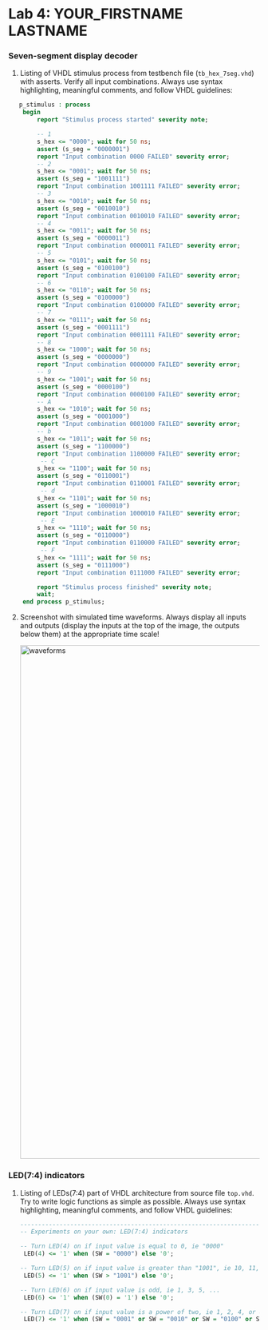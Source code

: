 # Lab 4: YOUR_FIRSTNAME LASTNAME

### Seven-segment display decoder

1. Listing of VHDL stimulus process from testbench file (`tb_hex_7seg.vhd`) with asserts. Verify all input combinations. Always use syntax highlighting, meaningful comments, and follow VHDL guidelines:

```vhdl
   p_stimulus : process
    begin
        report "Stimulus process started" severity note;

        -- 1
        s_hex <= "0000"; wait for 50 ns;
        assert (s_seg = "0000001")
        report "Input combination 0000 FAILED" severity error;
        -- 2
        s_hex <= "0001"; wait for 50 ns;
        assert (s_seg = "1001111")
        report "Input combination 1001111 FAILED" severity error;
        -- 3
        s_hex <= "0010"; wait for 50 ns;
        assert (s_seg = "0010010")
        report "Input combination 0010010 FAILED" severity error;
        -- 4        
        s_hex <= "0011"; wait for 50 ns;
        assert (s_seg = "0000011")
        report "Input combination 0000011 FAILED" severity error;
        -- 5
        s_hex <= "0101"; wait for 50 ns;
        assert (s_seg = "0100100")
        report "Input combination 0100100 FAILED" severity error;
        -- 6       
        s_hex <= "0110"; wait for 50 ns;
        assert (s_seg = "0100000")
        report "Input combination 0100000 FAILED" severity error;
        -- 7        
        s_hex <= "0111"; wait for 50 ns;
        assert (s_seg = "0001111")
        report "Input combination 0001111 FAILED" severity error;      
        -- 8        
        s_hex <= "1000"; wait for 50 ns;
        assert (s_seg = "0000000")
        report "Input combination 0000000 FAILED" severity error;    
        -- 9
        s_hex <= "1001"; wait for 50 ns;
        assert (s_seg = "0000100")
        report "Input combination 0000100 FAILED" severity error;  
        -- A 
        s_hex <= "1010"; wait for 50 ns;
        assert (s_seg = "0001000")
        report "Input combination 0001000 FAILED" severity error;  
        -- b 
        s_hex <= "1011"; wait for 50 ns;
        assert (s_seg = "1100000")
        report "Input combination 1100000 FAILED" severity error;       
         -- C 
        s_hex <= "1100"; wait for 50 ns;
        assert (s_seg = "0110001")
        report "Input combination 0110001 FAILED" severity error;  
         -- d 
        s_hex <= "1101"; wait for 50 ns;
        assert (s_seg = "1000010")
        report "Input combination 1000010 FAILED" severity error;  
         -- E 
        s_hex <= "1110"; wait for 50 ns;
        assert (s_seg = "0110000")
        report "Input combination 0110000 FAILED" severity error;  
         -- F 
        s_hex <= "1111"; wait for 50 ns;
        assert (s_seg = "0111000")
        report "Input combination 0111000 FAILED" severity error;  

        report "Stimulus process finished" severity note;
        wait;
    end process p_stimulus;
```

2. Screenshot with simulated time waveforms. Always display all inputs and outputs (display the inputs at the top of the image, the outputs below them) at the appropriate time scale!

   <img width="1028" alt="waveforms" src="https://user-images.githubusercontent.com/99871518/158458609-a925428c-27ca-4268-86ac-e61303a174f1.png">


### LED(7:4) indicators

1. Listing of LEDs(7:4) part of VHDL architecture from source file `top.vhd`. Try to write logic functions as simple as possible. Always use syntax highlighting, meaningful comments, and follow VHDL guidelines:

   ```vhdl
   --------------------------------------------------------------------
   -- Experiments on your own: LED(7:4) indicators

   -- Turn LED(4) on if input value is equal to 0, ie "0000"
    LED(4) <= '1' when (SW = "0000") else '0';

   -- Turn LED(5) on if input value is greater than "1001", ie 10, 11, 12, ...
    LED(5) <= '1' when (SW > "1001") else '0';

   -- Turn LED(6) on if input value is odd, ie 1, 3, 5, ...
    LED(6) <= '1' when (SW(0) = '1') else '0';

   -- Turn LED(7) on if input value is a power of two, ie 1, 2, 4, or 8
    LED(7) <= '1' when (SW = "0001" or SW = "0010" or SW = "0100" or SW = "1000") else '0';
   ```
